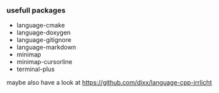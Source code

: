 ### usefull packages
- language-cmake
- language-doxygen
- language-gitignore
- language-markdown
- minimap
- minimap-cursorline
- terminal-plus

maybe also have a look at https://github.com/dixx/language-cpp-irrlicht
